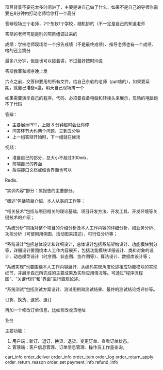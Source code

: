 项目背景不要花太多时间讲了，主要是讲自己做了什么，如果不是自己的导师你需要在8分钟内打动老师给你打一个高分

答辩现场三个老师，2个东软1个学校，随机排的（不一定是自己的知道老师

答辩的老师可能是别的项目组调过来的

成绩：学校老师现场给一个报告成绩（不是最终成绩）、指导老师也有一个成绩、啥的还会跳分

最多八分钟，但是也可以接着讲，不过最好按时间说

答辩教室和顺序晚上发

六点之前，交答辩要用的所有文件，给自己东软的老师（ppt啥的），如果要延期，就自己准备u盘，明天自己现场拷一个



如果需要演示自己的程序，代码，必须要自备电脑和转接头来展示，现场的电脑跑不了代码



答辩：

- 主要展示PPT，上限 8 分钟超时会让你停
- 问答环节大约两个问题，三到五分钟
- 上一组答辩开始时，下一组就在候场

视频：

- 准备自己的部分，总大小不超过300mb，
- 前端自己的界面
- 后端接口文档或结合界面也可以



Redis、





 “实训内容”部分：属报告的主要部分。

“概述”包括项目介绍、本人从事的工作等；

“相关技术”包括与项目相关的理论基础，项目开发方法、开发工具、开发环境等关键技术的介绍；

“系统分析”包括对整个项目的介绍分析及本人工作内容的详细分析，如业务分析、功能分析（可使用用例图、活动图来描述）、可行性分析等；

“系统设计”包括总体设计和详细设计，总体设计包括系统架构设计、功能模块划分等，详细设计要围绕本人工作内容展开，包括功能模块详细设计、类和对象的设计、动态模型设计（时序图、状态图、协作图等）、算法设计、数据库设计等；

“系统实现”也要围绕本人工作内容展开，从编码实现角度论述相应功能模块的实现细节，并展示自己所完成的主要成果及实际应用情况等。可通过“程序流程图”、“关键代码”和“界面”进行直观论述。

“系统测试”包括测试方案设计、测试用例和测试结果、最终的测试结论或评价等。





订货、换货、退货、退订

再加一个修改订单信息，比如修改收货地址





业务

主要功能：

1)	用户端：新订、退订、换货、退货、变更订单、查看订单状态。
2)	管理端：客户信息管理、订单信息管理、操作员工作量查询。





cart_info
order_deliver
order_info
order_item
order_log
order_return_apply
order_return_reason
order_set
payment_info
refund_info

